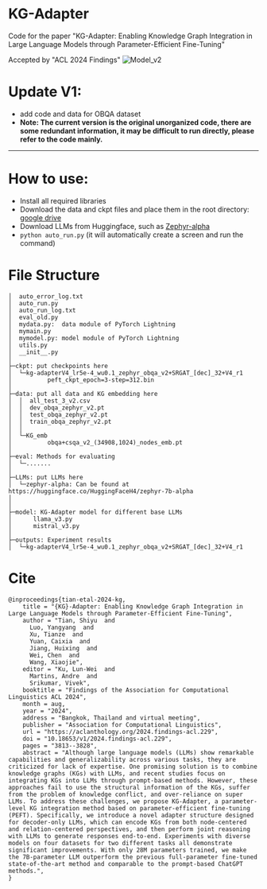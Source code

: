 # KG-Adapter
Code for the paper "KG-Adapter: Enabling Knowledge Graph Integration in Large Language Models through Parameter-Efficient Fine-Tuning"

Accepted by "ACL 2024 Findings"
![Model_v2](https://github.com/Ogmx/KG-Adapter/assets/37243586/daf63dc3-5c7c-431d-9187-e71892cbd325)

# Update V1:
* add code and data for OBQA dataset
* **Note: The current version is the original unorganized code, there are some redundant information, it may be difficult to run directly, please refer to the code mainly.**
  
---

# How to use:
* Install all required libraries
* Download the data and ckpt files and place them in the root directory: [google drive](https://drive.google.com/drive/folders/15MNxrVev-2YXd6BYv_ngpe-729gq5wmX?usp=drive_link)
* Download LLMs from Huggingface, such as [Zephyr-alpha](https://huggingface.co/HuggingFaceH4/zephyr-7b-alpha)
* `python auto_run.py`  (it will automatically create a screen and run the command)
# File Structure
```
│  auto_error_log.txt
│  auto_run.py
│  auto_run_log.txt
│  eval_old.py
│  mydata.py:  data module of PyTorch Lightning 
│  mymain.py
│  mymodel.py: model module of PyTorch Lightning
│  utils.py
│  __init__.py
│  
├─ckpt: put checkpoints here
│  └─kg-adapterV4_lr5e-4_wu0.1_zephyr_obqa_v2+SRGAT_[dec]_32+V4_r1
│          peft_ckpt_epoch=3-step=312.bin
│          
├─data: put all data and KG embedding here
│  │  all_test_3_v2.csv
│  │  dev_obqa_zephyr_v2.pt
│  │  test_obqa_zephyr_v2.pt
│  │  train_obqa_zephyr_v2.pt
│  │  
│  └─KG_emb
│          obqa+csqa_v2_(34908,1024)_nodes_emb.pt
│          
├─eval: Methods for evaluating
│  └─.......
│          
├─LLMs: put LLMs here
│  └─zephyr-alpha: Can be found at https://huggingface.co/HuggingFaceH4/zephyr-7b-alpha
│
│
├─model: KG-Adapter model for different base LLMs
│      llama_v3.py
│      mistral_v3.py
│      
├─outputs: Experiment results
│  └─kg-adapterV4_lr5e-4_wu0.1_zephyr_obqa_v2+SRGAT_[dec]_32+V4_r1
```

# Cite
```
@inproceedings{tian-etal-2024-kg,
    title = "{KG}-Adapter: Enabling Knowledge Graph Integration in Large Language Models through Parameter-Efficient Fine-Tuning",
    author = "Tian, Shiyu  and
      Luo, Yangyang  and
      Xu, Tianze  and
      Yuan, Caixia  and
      Jiang, Huixing  and
      Wei, Chen  and
      Wang, Xiaojie",
    editor = "Ku, Lun-Wei  and
      Martins, Andre  and
      Srikumar, Vivek",
    booktitle = "Findings of the Association for Computational Linguistics ACL 2024",
    month = aug,
    year = "2024",
    address = "Bangkok, Thailand and virtual meeting",
    publisher = "Association for Computational Linguistics",
    url = "https://aclanthology.org/2024.findings-acl.229",
    doi = "10.18653/v1/2024.findings-acl.229",
    pages = "3813--3828",
    abstract = "Although large language models (LLMs) show remarkable capabilities and generalizability across various tasks, they are criticized for lack of expertise. One promising solution is to combine knowledge graphs (KGs) with LLMs, and recent studies focus on integrating KGs into LLMs through prompt-based methods. However, these approaches fail to use the structural information of the KGs, suffer from the problem of knowledge conflict, and over-reliance on super LLMs. To address these challenges, we propose KG-Adapter, a parameter-level KG integration method based on parameter-efficient fine-tuning (PEFT). Specifically, we introduce a novel adapter structure designed for decoder-only LLMs, which can encode KGs from both node-centered and relation-centered perspectives, and then perform joint reasoning with LLMs to generate responses end-to-end. Experiments with diverse models on four datasets for two different tasks all demonstrate significant improvements. With only 28M parameters trained, we make the 7B-parameter LLM outperform the previous full-parameter fine-tuned state-of-the-art method and comparable to the prompt-based ChatGPT methods.",
}
```
